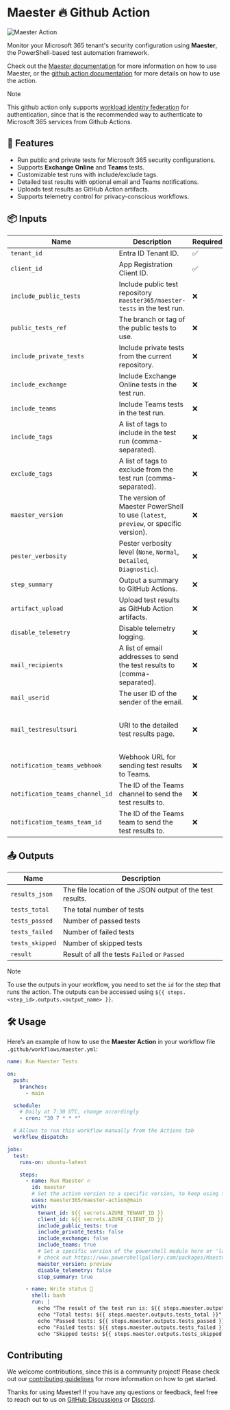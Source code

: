# Maester 🔥 Github Action

![Maester Action](https://img.shields.io/badge/GitHub%20Action-Maester-red?style=for-the-badge&logo=github)

Monitor your Microsoft 365 tenant's security configuration using **Maester**, the PowerShell-based test automation framework.

Check out the [Maester documentation](https://maester.dev/docs/) for more information on how to use Maester, or the [github action documentation](https://maester.dev/docs/monitoring/github) for more details on how to use the action.

> [!NOTE]
> This github action only supports [workload identity federation](https://maester.dev/docs/monitoring/github#set-up-the-github-actions-workflow) for authentication, since that is the recommended way to authenticate to Microsoft 365 services from Github Actions.

## 🚀 Features

- Run public and private tests for Microsoft 365 security configurations.
- Supports **Exchange Online** and **Teams** tests.
- Customizable test runs with include/exclude tags.
- Detailed test results with optional email and Teams notifications.
- Uploads test results as GitHub Action artifacts.
- Supports telemetry control for privacy-conscious workflows.

## 📦 Inputs

| Name                          | Description                                                                                     | Required | Default                     |
|-------------------------------|-------------------------------------------------------------------------------------------------|----------|-----------------------------|
| `tenant_id`                   | Entra ID Tenant ID.                                                                             | ✅       |                             |
| `client_id`                   | App Registration Client ID.                                                                    | ✅       |                             |
| `include_public_tests`        | Include public test repository `maester365/maester-tests` in the test run.                     | ❌       | `true`                      |
| `public_tests_ref`            | The branch or tag of the public tests to use.                                                  | ❌       |                             |
| `include_private_tests`       | Include private tests from the current repository.                                             | ❌       | `true`                      |
| `include_exchange`            | Include Exchange Online tests in the test run.                                                 | ❌       | `false`                     |
| `include_teams`               | Include Teams tests in the test run.                                                           | ❌       | `true`                      |
| `include_tags`                | A list of tags to include in the test run (comma-separated).                                   | ❌       |                             |
| `exclude_tags`                | A list of tags to exclude from the test run (comma-separated).                                 | ❌       |                             |
| `maester_version`             | The version of Maester PowerShell to use (`latest`, `preview`, or specific version).           | ❌       | `latest`                    |
| `pester_verbosity`            | Pester verbosity level (`None`, `Normal`, `Detailed`, `Diagnostic`).                          | ❌       | `None`                      |
| `step_summary`                | Output a summary to GitHub Actions.                                                            | ❌       | `true`                      |
| `artifact_upload`             | Upload test results as GitHub Action artifacts.                                                | ❌       | `true`                      |
| `disable_telemetry`           | Disable telemetry logging.                                                                     | ❌       | `false`                     |
| `mail_recipients`             | A list of email addresses to send the test results to (comma-separated).                      | ❌       |                             |
| `mail_userid`                 | The user ID of the sender of the email.                                                        | ❌       |                             |
| `mail_testresultsuri`         | URI to the detailed test results page.                                                         | ❌       | `${{ github.server_url }}/${{ github.repository }}/actions/runs/${{ github.run_id }}` |
| `notification_teams_webhook`  | Webhook URL for sending test results to Teams.                                                 | ❌       |                             |
| `notification_teams_channel_id` | The ID of the Teams channel to send the test results to.                                      | ❌       |                             |
| `notification_teams_team_id`  | The ID of the Teams team to send the test results to.                                           | ❌       |                             |

## 📤 Outputs

| Name             | Description                                      |
|------------------|--------------------------------------------------|
| `results_json`   | The file location of the JSON output of the test results. |
| `tests_total`    | The total number of tests                        |
| `tests_passed`   | Number of passed tests                           |
| `tests_failed`   | Number of failed tests                           |
| `tests_skipped`  | Number of skipped tests                          |
| `result`         | Result of all the tests `Failed` or `Passed`     |

> [!NOTE]
> To use the outputs in your workflow, you need to set the `id` for the step that runs the action. The outputs can be accessed using `${{ steps.<step_id>.outputs.<output_name> }}`.

## 🛠️ Usage

Here’s an example of how to use the **Maester Action** in your workflow file `.github/workflows/maester.yml`:

```yaml
name: Run Maester Tests

on:
  push:
    branches:
      - main

  schedule:
    # Daily at 7:30 UTC, change accordingly
    - cron: "30 7 * * *"

  # Allows to run this workflow manually from the Actions tab
  workflow_dispatch:

jobs:
  test:
    runs-on: ubuntu-latest

    steps:
      - name: Run Maester 🔥
        id: maester
        # Set the action version to a specific version, to keep using that exact version.
        uses: maester365/maester-action@main
        with:
          tenant_id: ${{ secrets.AZURE_TENANT_ID }}
          client_id: ${{ secrets.AZURE_CLIENT_ID }}
          include_public_tests: true
          include_private_tests: false
          include_exchange: false
          include_teams: true
          # Set a specific version of the powershell module here or 'latest' or 'preview'
          # check out https://www.powershellgallery.com/packages/Maester/
          maester_version: preview
          disable_telemetry: false
          step_summary: true

      - name: Write status 📃
        shell: bash
        run: |
          echo "The result of the test run is: ${{ steps.maester.outputs.result }}"
          echo "Total tests: ${{ steps.maester.outputs.tests_total }}"
          echo "Passed tests: ${{ steps.maester.outputs.tests_passed }}"
          echo "Failed tests: ${{ steps.maester.outputs.tests_failed }}"
          echo "Skipped tests: ${{ steps.maester.outputs.tests_skipped }}"
```

## Contributing

We welcome contributions, since this is a community project! Please check out our [contributing guidelines](https://maester.dev/docs/contributing/) for more information on how to get started.

Thanks for using Maester! If you have any questions or feedback, feel free to reach out to us on [GitHub Discussions](https://github.com/maester365/maester/discussions) or [Discord](https://discord.maester.dev/).
